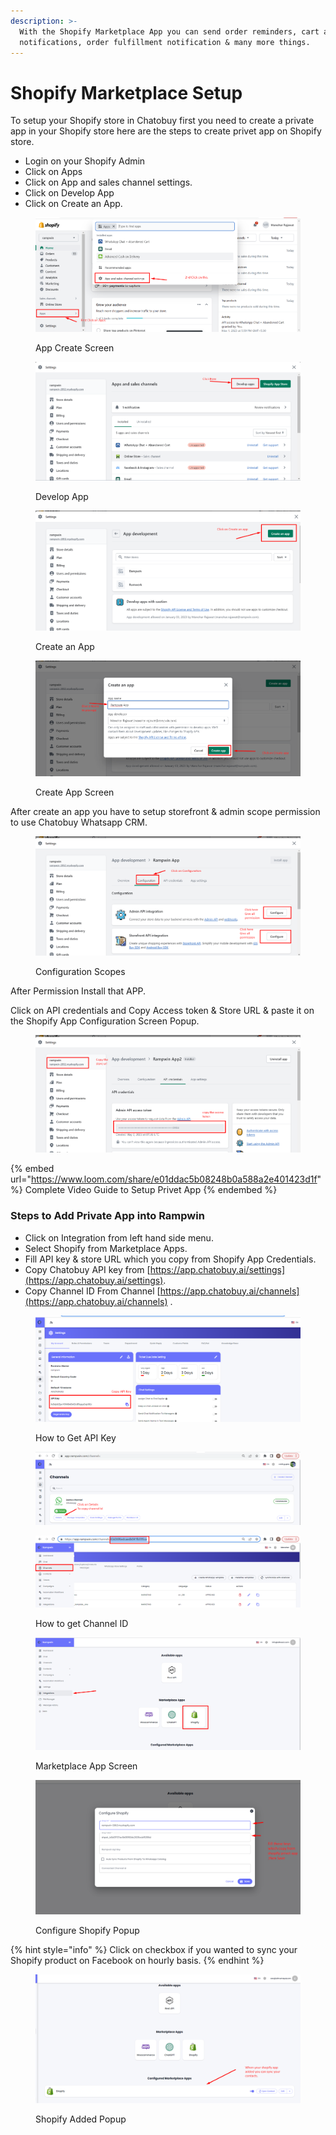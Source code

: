 ```yaml
---
description: >-
  With the Shopify Marketplace App you can send order reminders, cart abandoned
  notifications, order fulfillment notification & many more things.
---
```


# Shopify Marketplace Setup

To setup your Shopify store in Chatobuy first you need to create a private app in your Shopify store here are the steps to create privet app on Shopify store.

* Login on your Shopify Admin
* Click on Apps
* Click on App and sales channel settings.
* Click on Develop App
* Click on Create an App.

<figure><img src="../.gitbook/assets/Shopify Privet App.png" alt=""><figcaption><p>App Create Screen</p></figcaption></figure>

<figure><img src="../.gitbook/assets/appcreate (1).png" alt=""><figcaption><p>Develop App</p></figcaption></figure>

<figure><img src="../.gitbook/assets/createanapp.png" alt=""><figcaption><p>Create an App</p></figcaption></figure>

<figure><img src="../.gitbook/assets/appnamescreen.png" alt=""><figcaption><p>Create App Screen</p></figcaption></figure>

After create an app you have to setup storefront & admin scope permission to use Chatobuy Whatsapp CRM.

<figure><img src="../.gitbook/assets/confguration_permission.png" alt=""><figcaption><p>Configuration Scopes</p></figcaption></figure>

After Permission Install that APP.

Click on API credentials and Copy Access token & Store URL & paste it on the Shopify App Configuration Screen Popup.

<figure><img src="../.gitbook/assets/appcredentiols.png" alt=""><figcaption></figcaption></figure>

{% embed url="https://www.loom.com/share/e01ddac5b08248b0a588a2e401423d1f" %}
Complete Video Guide to Setup Privet App
{% endembed %}

### Steps to Add Private App into Rampwin

* Click on Integration from left hand side menu.
* Select Shopify from Marketplace Apps.
* Fill API key & store URL which you copy from Shopify App Credentials.
* Copy Chatobuy API key from [https://app.chatobuy.ai/settings](https://app.chatobuy.ai/settings).
* Copy Channel ID From Channel [https://app.chatobuy.ai/channels](https://app.chatobuy.ai/channels) .

<figure><img src="../.gitbook/assets/API Key.png" alt=""><figcaption><p>How to Get API Key</p></figcaption></figure>

<figure><img src="../.gitbook/assets/image (1) (1) (1) (1) (1) (1) (1) (1) (1) (1) (1).png" alt=""><figcaption></figcaption></figure>

<figure><img src="../.gitbook/assets/Channel_token.png" alt=""><figcaption><p>How to get Channel ID</p></figcaption></figure>

<figure><img src="../.gitbook/assets/image (1) (1) (1) (1) (1) (1) (1) (1) (1) (1) (1) (1).png" alt=""><figcaption><p>Marketplace App Screen</p></figcaption></figure>

<figure><img src="../.gitbook/assets/shopifyapp (1).png" alt=""><figcaption><p>Configure Shopify Popup</p></figcaption></figure>

{% hint style="info" %}
Click on checkbox if you wanted to sync your Shopify product on Facebook on hourly basis.
{% endhint %}

<figure><img src="../.gitbook/assets/image (3) (1) (1) (1) (1) (1) (1).png" alt=""><figcaption><p>Shopify Added Popup</p></figcaption></figure>
